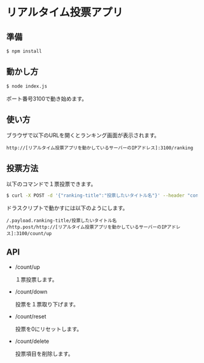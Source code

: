 # リアルタイム投票アプリ

## 準備

```bash
$ npm install
```

## 動かし方

```bash
$ node index.js
```

ポート番号3100で動き始めます。

## 使い方

ブラウザで以下のURLを開くとランキング画面が表示されます。

```
http://[リアルタイム投票アプリを動かしているサーバーのIPアドレス]:3100/ranking
```

## 投票方法

以下のコマンドで１票投票できます。

```bash
$ curl -X POST -d '{"ranking-title":"投票したいタイトル名"}' --header "content-type:application/json" http://localhost:3100/count/up
```

ドラスクリプトで動かすには以下のようにします。

```
/.payload.ranking-title/投票したいタイトル名
/http.post/http://[リアルタイム投票アプリを動かしているサーバーのIPアドレス]:3100/count/up
```

## API

- /count/up

  １票投票します。

- /count/down

  投票を１票取り下げます。

- /count/reset

  投票を0にリセットします。

- /count/delete

  投票項目を削除します。
